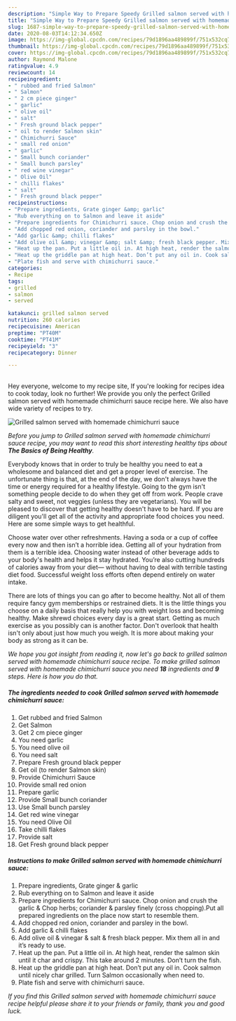 ```yaml
---
description: "Simple Way to Prepare Speedy Grilled salmon served with homemade chimichurri sauce"
title: "Simple Way to Prepare Speedy Grilled salmon served with homemade chimichurri sauce"
slug: 1687-simple-way-to-prepare-speedy-grilled-salmon-served-with-homemade-chimichurri-sauce
date: 2020-08-03T14:12:34.650Z
image: https://img-global.cpcdn.com/recipes/79d1896aa489899f/751x532cq70/grilled-salmon-served-with-homemade-chimichurri-sauce-recipe-main-photo.jpg
thumbnail: https://img-global.cpcdn.com/recipes/79d1896aa489899f/751x532cq70/grilled-salmon-served-with-homemade-chimichurri-sauce-recipe-main-photo.jpg
cover: https://img-global.cpcdn.com/recipes/79d1896aa489899f/751x532cq70/grilled-salmon-served-with-homemade-chimichurri-sauce-recipe-main-photo.jpg
author: Raymond Malone
ratingvalue: 4.9
reviewcount: 14
recipeingredient:
- " rubbed and fried Salmon"
- " Salmon"
- " 2 cm piece ginger"
- " garlic"
- " olive oil"
- " salt"
- " Fresh ground black pepper"
- " oil to render Salmon skin"
- " Chimichurri Sauce"
- " small red onion"
- " garlic"
- " Small bunch coriander"
- " Small bunch parsley"
- " red wine vinegar"
- " Olive Oil"
- " chilli flakes"
- " salt"
- " Fresh ground black pepper"
recipeinstructions:
- "Prepare ingredients, Grate ginger &amp; garlic"
- "Rub everything on to Salmon and leave it aside"
- "Prepare ingredients for Chimichurri sauce. Chop onion and crush the garlic &amp; Chop herbs; coriander &amp; parsley finely (cross chopping).Put all prepared ingredients on the place now start to resemble them."
- "Add chopped red onion, coriander and parsley in the bowl."
- "Add garlic &amp; chilli flakes"
- "Add olive oil &amp; vinegar &amp; salt &amp; fresh black pepper. Mix them all in and it’s ready to use."
- "Heat up the pan. Put a little oil in. At high heat, render the salmon skin until it char and crispy. This take around 2 minutes. Don’t turn the fish."
- "Heat up the griddle pan at high heat. Don’t put any oil in. Cook salmon until nicely char grilled. Turn Salmon occasionally when need to."
- "Plate fish and serve with chimichurri sauce."
categories:
- Recipe
tags:
- grilled
- salmon
- served

katakunci: grilled salmon served 
nutrition: 260 calories
recipecuisine: American
preptime: "PT40M"
cooktime: "PT41M"
recipeyield: "3"
recipecategory: Dinner

---
```

<br>
Hey everyone, welcome to my recipe site, If you're looking for recipes idea to cook today, look no further! We provide you only the perfect Grilled salmon served with homemade chimichurri sauce recipe here. We also have wide variety of recipes to try.
<br>


![Grilled salmon served with homemade chimichurri sauce](https://img-global.cpcdn.com/recipes/79d1896aa489899f/751x532cq70/grilled-salmon-served-with-homemade-chimichurri-sauce-recipe-main-photo.jpg)

<i>Before you jump to Grilled salmon served with homemade chimichurri sauce recipe, you may want to read this short interesting healthy tips about <strong>The Basics of Being Healthy</strong>.</i>

Everybody knows that in order to truly be healthy you need to eat a wholesome and balanced diet and get a proper level of exercise. The unfortunate thing is that, at the end of the day, we don't always have the time or energy required for a healthy lifestyle. Going to the gym isn't something people decide to do when they get off from work. People crave salty and sweet, not veggies (unless they are vegetarians). You will be pleased to discover that getting healthy doesn't have to be hard. If you are diligent you'll get all of the activity and appropriate food choices you need. Here are some simple ways to get healthful.

Choose water over other refreshments. Having a soda or a cup of coffee every now and then isn’t a horrible idea. Getting all of your hydration from them is a terrible idea. Choosing water instead of other beverage adds to your body's health and helps it stay hydrated. You’re also cutting hundreds of calories away from your diet— without having to deal with terrible tasting diet food. Successful weight loss efforts often depend entirely on water intake.

There are lots of things you can go after to become healthy. Not all of them require fancy gym memberships or restrained diets. It is the little things you choose on a daily basis that really help you with weight loss and becoming healthy. Make shrewd choices every day is a great start. Getting as much exercise as you possibly can is another factor. Don't overlook that health isn't only about just how much you weigh. It is more about making your body as strong as it can be. 


<i>We hope you got insight from reading it, now let's go back to grilled salmon served with homemade chimichurri sauce recipe. To make grilled salmon served with homemade chimichurri sauce you need <strong>18</strong> ingredients and <strong>9</strong> steps. Here is how you do that.
</i>

##### The ingredients needed to cook Grilled salmon served with homemade chimichurri sauce:

1. Get  rubbed and fried Salmon
1. Get  Salmon
1. Get  2 cm piece ginger
1. You need  garlic
1. You need  olive oil
1. You need  salt
1. Prepare  Fresh ground black pepper
1. Get  oil (to render Salmon skin)
1. Provide  Chimichurri Sauce
1. Provide  small red onion
1. Prepare  garlic
1. Provide  Small bunch coriander
1. Use  Small bunch parsley
1. Get  red wine vinegar
1. You need  Olive Oil
1. Take  chilli flakes
1. Provide  salt
1. Get  Fresh ground black pepper


##### Instructions to make Grilled salmon served with homemade chimichurri sauce:

1. Prepare ingredients, Grate ginger &amp; garlic
1. Rub everything on to Salmon and leave it aside
1. Prepare ingredients for Chimichurri sauce. Chop onion and crush the garlic &amp; Chop herbs; coriander &amp; parsley finely (cross chopping).Put all prepared ingredients on the place now start to resemble them.
1. Add chopped red onion, coriander and parsley in the bowl.
1. Add garlic &amp; chilli flakes
1. Add olive oil &amp; vinegar &amp; salt &amp; fresh black pepper. Mix them all in and it’s ready to use.
1. Heat up the pan. Put a little oil in. At high heat, render the salmon skin until it char and crispy. This take around 2 minutes. Don’t turn the fish.
1. Heat up the griddle pan at high heat. Don’t put any oil in. Cook salmon until nicely char grilled. Turn Salmon occasionally when need to.
1. Plate fish and serve with chimichurri sauce.


<i>If you find this Grilled salmon served with homemade chimichurri sauce recipe helpful please share it to your friends or family, thank you and good luck.</i>
